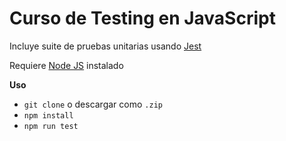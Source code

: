 # Curso de Testing en JavaScript

Incluye suite de pruebas unitarias usando [Jest](https://facebook.github.io/jest/)

Requiere [Node JS](https://nodejs.org) instalado

**Uso**
- `git clone` o descargar como `.zip`
- `npm install`
- `npm run test`
